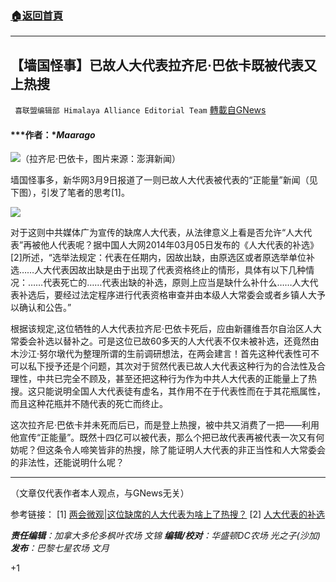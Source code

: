 ###  [:house:返回首頁](https://github.com/ourhimalayas/txt)
---

## 【墙国怪事】已故人大代表拉齐尼·巴依卡既被代表又上热搜
` 喜联盟编辑部 Himalaya Alliance Editorial Team` [轉載自GNews](https://gnews.org/zh-hans/964844/)

#### ***作者：**Maarago*

![]()![](https://gnews.org/wp-content/uploads/2021/03/图片-1-6.png)（拉齐尼·巴依卡，图片来源：澎湃新闻）

墙国怪事多，新华网3月9日报道了一则已故人大代表被代表的“正能量”新闻（见下图），引发了笔者的思考[1]。

![]()![](https://gnews.org/wp-content/uploads/2021/03/图片-2-3.png)

对于这则中共媒体广为宣传的缺席人大代表，从法律意义上看是否允许“人大代表”再被他人代表呢？据中国人大网2014年03月05日发布的《人大代表的补选》[2]所述，“选举法规定：代表在任期内，因故出缺，由原选区或者原选举单位补选……人大代表因故出缺是由于出现了代表资格终止的情形，具体有以下几种情况：……代表死亡的……代表出缺的补选，原则上应当是缺什么补什么……人大代表补选后，要经过法定程序进行代表资格审查并由本级人大常委会或者乡镇人大予以确认和公告。”

根据该规定,这位牺牲的人大代表拉齐尼·巴依卡死后，应由新疆维吾尔自治区人大常委会补选以替补之。可是这位已故60多天的人大代表不仅未被补选，还竟然由木沙江·努尔墩代为整理所谓的生前调研想法，在两会建言！首先这种代表性可不可以私下授予还是个问题，其次对于贸然代表已故人大代表这种行为的合法性及合理性，中共已完全不顾及，甚至还把这种行为作为中共人大代表的正能量上了热搜。这只能说明全国人大代表徒有虚名，其作用不在于代表性而在于其花瓶属性，而且这种花瓶并不随代表的死亡而终止。

这次拉齐尼·巴依卡并未死而后已，而是登上热搜，被中共又消费了一把——利用他宣传“正能量”。既然十四亿可以被代表，那么个把已故代表再被代表一次又有何妨呢？但这条令人啼笑皆非的热搜，除了能证明人大代表的非正当性和人大常委会的非法性，还能说明什么呢？

* * *

（文章仅代表作者本人观点，与GNews无关）

参考链接：
[1] [两会微观|这位缺席的人大代表为啥上了热搜？](http://www.xinhuanet.com/2021-03/09/c_1127188297.htm)
[2] [人大代表的补选](http://www.npc.gov.cn/npc/c12776/201403/f14e318c4ada4fe3a283c51b7aad5767.shtml)

***责任编辑**：加拿大多伦多枫叶农场 文锦
**编辑/校对**：华盛顿DC农场 光之子(沙加)
**发布**：巴黎七星农场 文月*

+1
